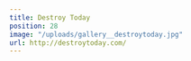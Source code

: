 ```yaml
---
title: Destroy Today
position: 28
image: "/uploads/gallery__destroytoday.jpg"
url: http://destroytoday.com/
---
```


